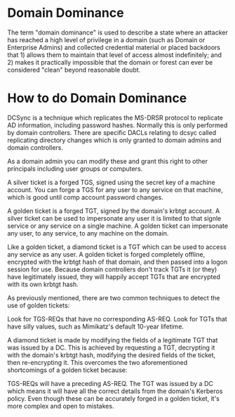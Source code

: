 # Domain Dominance
The term "domain dominance" is used to describe a state where an attacker has reached a high level of privilege in a domain (such as Domain or Enterprise Admins) and collected credential material or placed backdoors that 1) allows them to maintain that level of access almost indefinitely; and 2) makes it practically impossible that the domain or forest can ever be considered "clean" beyond reasonable doubt.

# How to do Domain Dominance
DCSync is a technique which replicates the MS-DRSR protocol to replicate AD information, including password hashes. Normally this is only performed by domain controllers. There are specific DACLs relating to dcsyc called replicating directory changes which is only granted to domain admins and domain controllers.

As a domain admin you can modify these and grant this right to other principals including user groups or computers.

A silver ticket is a forged TGS, signed using the secret key of a machine account. You can forge a TGS for any user to any service on that machine, which is good until comp account password changes.

A golden ticket is a forged TGT, signed by the domain's krbtgt account. A silver ticket can be used to impersonate any user it is limited to that signle service or any service on a single machine. A golden ticket can impersonate any user, to any service, to any machine on the domain. 

Like a golden ticket, a diamond ticket is a TGT which can be used to access any service as any user.  A golden ticket is forged completely offline, encrypted with the krbtgt hash of that domain, and then passed into a logon session for use.  Because domain controllers don't track TGTs it (or they) have legitimately issued, they will happily accept TGTs that are encrypted with its own krbtgt hash.

As previously mentioned, there are two common techniques to detect the use of golden tickets:

Look for TGS-REQs that have no corresponding AS-REQ.
Look for TGTs that have silly values, such as Mimikatz's default 10-year lifetime.


A diamond ticket is made by modifying the fields of a legitimate TGT that was issued by a DC.  This is achieved by requesting a TGT, decrypting it with the domain's krbtgt hash, modifying the desired fields of the ticket, then re-encrypting it.  This overcomes the two aforementioned shortcomings of a golden ticket because:

TGS-REQs will have a preceding AS-REQ.
The TGT was issued by a DC which means it will have all the correct details from the domain's Kerberos policy.  Even though these can be accurately forged in a golden ticket, it's more complex and open to mistakes.